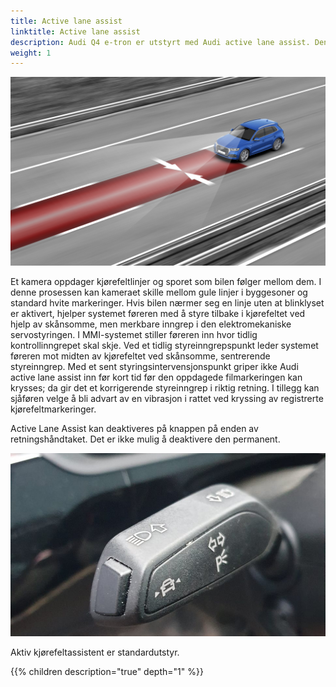 ```yaml
---
title: Active lane assist
linktitle: Active lane assist
description: Audi Q4 e-tron er utstyrt med Audi active lane assist. Den opererer i hastigheter fra 65 km/t (40,4 mph), hjelper føreren med å holde kjøretøyet i kjørefeltet.
weight: 1
---
```


![Audi Active Lane assist](activelaneassist.jpg "Audi active lane assist")

 Et kamera oppdager kjørefeltlinjer og sporet som bilen følger mellom dem. I denne prosessen kan kameraet skille mellom gule linjer i byggesoner og standard hvite markeringer. Hvis bilen nærmer seg en linje uten at blinklyset er aktivert, hjelper systemet føreren med å styre tilbake i kjørefeltet ved hjelp av skånsomme, men merkbare inngrep i den elektromekaniske servostyringen. I MMI-systemet stiller føreren inn hvor tidlig kontrollinngrepet skal skje. Ved et tidlig styreinngrepspunkt leder systemet føreren mot midten av kjørefeltet ved skånsomme, sentrerende styreinngrep. Med et sent styringsintervensjonspunkt griper ikke Audi active lane assist inn før kort tid før den oppdagede filmarkeringen kan krysses; da gir det et korrigerende styreinngrep i riktig retning. I tillegg kan sjåføren velge å bli advart av en vibrasjon i rattet ved kryssing av registrerte kjørefeltmarkeringer.

Active Lane Assist kan deaktiveres på knappen på enden av retningshåndtaket. Det er ikke mulig å deaktivere den permanent.

![Lane assist](laneassistbutton.jpg "Aktiv filassistent kan deaktiveres med knappen på retningshåndtaket")

Aktiv kjørefeltassistent er standardutstyr.

{{% children description="true" depth="1" %}}
